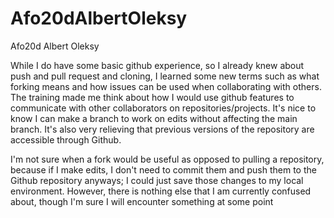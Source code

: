 # Afo20dAlbertOleksy

Afo20d
Albert Oleksy

While I do have some basic github experience, so I already knew about push and pull request and cloning, I learned some new terms such as what forking means and how issues can be used when collaborating with others. The training made me think about how I would use github features to communicate with other collaborators on repositories/projects. It's nice to know I can make a branch to work on edits without affecting the main branch. It's also very relieving that previous versions of the repository are accessible through Github.

I'm not sure when a fork would be useful as opposed to pulling a repository, because if I make edits, I don't need to commit them and push them to the Github repository anyways; I could just save those changes to my local environment. However, there is nothing else that I am currently confused about, though I'm sure I will encounter something at some point
